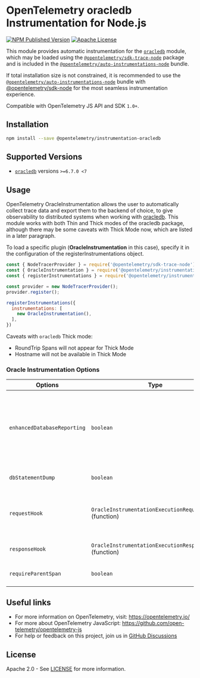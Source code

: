 # OpenTelemetry oracledb Instrumentation for Node.js

[![NPM Published Version][npm-img]][npm-url]
[![Apache License][license-image]][license-image]

This module provides automatic instrumentation for the [`oracledb`](https://www.npmjs.com/package/oracledb) module, which may be loaded using the [`@opentelemetry/sdk-trace-node`](https://github.com/open-telemetry/opentelemetry-js/tree/main/packages/opentelemetry-sdk-trace-node) package and is included in the [`@opentelemetry/auto-instrumentations-node`](https://www.npmjs.com/package/@opentelemetry/auto-instrumentations-node) bundle.

If total installation size is not constrained, it is recommended to use the [`@opentelemetry/auto-instrumentations-node`](https://www.npmjs.com/package/@opentelemetry/auto-instrumentations-node) bundle with [@opentelemetry/sdk-node](`https://www.npmjs.com/package/@opentelemetry/sdk-node`) for the most seamless instrumentation experience.

Compatible with OpenTelemetry JS API and SDK `1.0+`.

## Installation

```bash
npm install --save @opentelemetry/instrumentation-oracledb
```

## Supported Versions

- [`oracledb`](https://www.npmjs.com/package/oracledb) versions `>=6.7.0 <7`

## Usage

OpenTelemetry OracleInstrumentation allows the user to automatically collect trace data and export them to the backend of choice, to give observability to distributed systems when working with [oracledb](https://www.npmjs.com/package/oracledb). This module works with both Thin and Thick modes of the oracledb
package, although there may be some caveats with Thick Mode now, which are listed in a later paragraph.

To load a specific plugin (**OracleInstrumentation** in this case), specify it in the configuration of the registerInstrumentations object.

```js
const { NodeTracerProvider } = require('@opentelemetry/sdk-trace-node');
const { OracleInstrumentation } = require('@opentelemetry/instrumentation-oracledb');
const { registerInstrumentations } = require('@opentelemetry/instrumentation');

const provider = new NodeTracerProvider();
provider.register();

registerInstrumentations({
  instrumentations: [
    new OracleInstrumentation(),
  ],
})
```

Caveats with  ``oracledb`` Thick mode:

- RoundTrip Spans will not appear for Thick Mode
- Hostname will not be available in Thick Mode

### Oracle Instrumentation Options

| Options | Type | Default | Description |
| ------- | ---- | --------| ----------- |
| `enhancedDatabaseReporting` | `boolean` | `false` | If true, details about the sql statement's bind values (being set on parameters ``db.operation.parameter.<key>``) and the sql string (being set on parameter ``db.query.text``) will be attached to the spans generated |
| `dbStatementDump` | `boolean` | `false` | If true, ``db.query.text`` will contain the sql string in the spans generated |
| `requestHook` | `OracleInstrumentationExecutionRequestHook` (function) | | Function for adding custom span attributes using information about the data for the sql statement being executed |
| `responseHook` | `OracleInstrumentationExecutionResponseHook` (function) | | Function for adding custom span attributes from the db response |
| `requireParentSpan` | `boolean` | `false` | If true, requires a parent span to create new spans |

## Useful links

- For more information on OpenTelemetry, visit: <https://opentelemetry.io/>
- For more about OpenTelemetry JavaScript: <https://github.com/open-telemetry/opentelemetry-js>
- For help or feedback on this project, join us in [GitHub Discussions][discussions-url]

## License

Apache 2.0 - See [LICENSE][license-url] for more information.

[discussions-url]: https://github.com/open-telemetry/opentelemetry-js/discussions
[license-url]: https://github.com/open-telemetry/opentelemetry-js-contrib/blob/main/LICENSE
[license-image]: https://img.shields.io/badge/license-Apache_2.0-green.svg?style=flat
[npm-url]: https://www.npmjs.com/package/@opentelemetry/instrumentation-oracledb
[npm-img]: https://img.shields.io/npm/v/%40opentelemetry%2Finstrumentation-oracledb.svg
